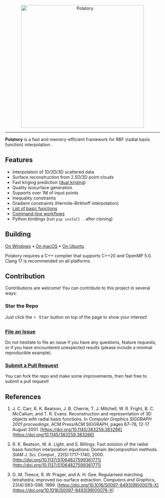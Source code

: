 <div align="center">
  <img src="https://polatory.github.io/images/polatory_logo.png" width="400" alt="Polatory">
</div>

---

**Polatory** is a fast and memory-efficient framework for RBF (radial basis function) interpolation.

## Features

- Interpolation of 1D/2D/3D scattered data
- Surface reconstruction from 2.5D/3D point clouds
- Fast kriging prediction ([dual kriging](https://github.com/polatory/polatory/wiki/Dual-kriging))
- Quality isosurface generation
- Supports over 1M of input points
- Inequality constraints
- Gradient constraints (Hermite–Birkhoff interpolation)
- [List of basic functions](https://github.com/polatory/polatory/wiki/List-of-basic-functions)
- [Command-line workflows](https://github.com/polatory/polatory/wiki/Command%E2%80%90line-workflows)
- Python bindings (run `pip install .` after cloning)

## Building

[On Windows](docs/build-windows.md) • [On macOS](docs/build-macos.md) • [On Ubuntu](docs/build-ubuntu.md)

Polatory requires a C++ compiler that supports C++20 and OpenMP 5.0. Clang 17 is recommended on all platforms.

## Contribution

Contributions are welcome! You can contribute to this project in several ways:

### Star the Repo

Just click the <kbd>⭐️ Star</kbd> button on top of the page to show your interest!

### <a href="https://github.com/polatory/polatory/issues">File an Issue</a>

Do not hesitate to file an issue if you have any questions, feature requests, or if you have encountered unexpected results (please include a minimal reproducible example).

### <a href="https://github.com/polatory/polatory/pulls">Submit a Pull Request</a>

You can fork the repo and make some improvements, then feel free to submit a pull request!

## References

1. J. C. Carr, R. K. Beatson, J. B. Cherrie, T. J. Mitchell, W. R. Fright, B. C. McCallum, and T. R. Evans. Reconstruction and representation of 3D objects with radial basis functions. In _Computer Graphics SIGGRAPH 2001 proceedings_, ACM Press/ACM SIGGRAPH, pages 67–76, 12-17 August 2001. [https://doi.org/10.1145/383259.383266](https://doi.org/10.1145/383259.383266)

1. R. K. Beatson, W. A. Light, and S. Billings. Fast solution of the radial basis function interpolation equations: Domain decomposition methods. _SIAM J. Sci. Comput._, 22(5):1717–1740, 2000. [http://doi.org/10.1137/S1064827599361771](http://doi.org/10.1137/S1064827599361771)

1. G. M. Treece, R. W. Prager, and A. H. Gee. Regularised marching tetrahedra: improved iso-surface extraction. _Computers and Graphics_, 23(4):583–598, 1999. [https://doi.org/10.1016/S0097-8493(99)00076-X](<https://doi.org/10.1016/S0097-8493(99)00076-X>)
